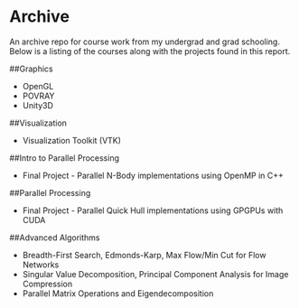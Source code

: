 # Archive
An archive repo for course work from my undergrad and grad schooling. Below is a listing of the courses along with the projects found in this report.

##Graphics
- OpenGL
- POVRAY
- Unity3D

##Visualization
- Visualization Toolkit (VTK)

##Intro to Parallel Processing
* Final Project - Parallel N-Body implementations using OpenMP in C++

##Parallel Processing
* Final Project - Parallel Quick Hull implementations using GPGPUs with CUDA

##Advanced Algorithms
* Breadth-First Search, Edmonds-Karp, Max Flow/Min Cut for Flow Networks
* Singular Value Decomposition, Principal Component Analysis for Image Compression
* Parallel Matrix Operations and Eigendecomposition

